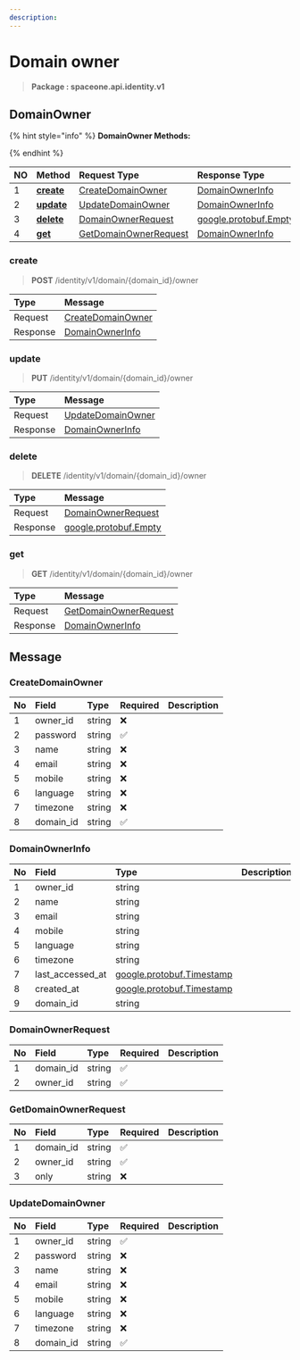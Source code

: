 ```yaml
---
description:  
---
```

# Domain owner

>  **Package : spaceone.api.identity.v1**

## DomainOwner

{% hint style="info" %}
**DomainOwner Methods:**

{%  endhint %}


| NO |  Method | Request Type | Response Type | Description |
| :--- | :--- | :--- | :--- | :--- |
| 1 | [**create**](domain-owner.md#create)| [CreateDomainOwner](domain-owner.md#createdomainowner) | [DomainOwnerInfo](domain-owner.md#domainownerinfo) |  |
| 2 | [**update**](domain-owner.md#update)| [UpdateDomainOwner](domain-owner.md#updatedomainowner) | [DomainOwnerInfo](domain-owner.md#domainownerinfo) |  |
| 3 | [**delete**](domain-owner.md#delete)| [DomainOwnerRequest](domain-owner.md#domainownerrequest) |[google.protobuf.Empty](https://github.com/protocolbuffers/protobuf/blob/master/src/google/protobuf/empty.proto)|  |
| 4 | [**get**](domain-owner.md#get)| [GetDomainOwnerRequest](domain-owner.md#getdomainownerrequest) | [DomainOwnerInfo](domain-owner.md#domainownerinfo) |  | 
 
 
 
 
### create
> **POST** /identity/v1/domain/{domain_id}/owner
>


| Type | Message |
| :--- | :--- |
| Request | [CreateDomainOwner](domain-owner.md#createdomainowner) |
| Response |  [DomainOwnerInfo](domain-owner.md#domainownerinfo)  |
 
 
 
 
 
### update
> **PUT**  /identity/v1/domain/{domain_id}/owner
>


| Type | Message |
| :--- | :--- |
| Request | [UpdateDomainOwner](domain-owner.md#updatedomainowner) |
| Response |  [DomainOwnerInfo](domain-owner.md#domainownerinfo)  |
 
 
 
 
 
### delete
> **DELETE** /identity/v1/domain/{domain_id}/owner
>


| Type | Message |
| :--- | :--- |
| Request | [DomainOwnerRequest](domain-owner.md#domainownerrequest) |
| Response | [google.protobuf.Empty](https://github.com/protocolbuffers/protobuf/blob/master/src/google/protobuf/empty.proto) |
 
 
 
 
 
### get
> **GET** /identity/v1/domain/{domain_id}/owner
>


| Type | Message |
| :--- | :--- |
| Request | [GetDomainOwnerRequest](domain-owner.md#getdomainownerrequest) |
| Response |  [DomainOwnerInfo](domain-owner.md#domainownerinfo)  |


## 

## Message

### CreateDomainOwner
| No | Field | Type | Required | Description |
| :--- | :--- | :--- | :--- | :--- |
| 1 | owner_id |string|❌||
| 2 | password |string|✅||
| 3 | name |string|❌||
| 4 | email |string|❌||
| 5 | mobile |string|❌||
| 6 | language |string|❌||
| 7 | timezone |string|❌||
| 8 | domain_id |string|✅||

### DomainOwnerInfo
| No | Field | Type |  Description |
| :--- | :--- | :--- | :--- |
| 1 | owner_id |string||
| 2 | name |string||
| 3 | email |string||
| 4 | mobile |string||
| 5 | language |string||
| 6 | timezone |string||
| 7 | last_accessed_at |[google.protobuf.Timestamp](https://github.com/protocolbuffers/protobuf/blob/master/src/google/protobuf/timestamp.proto)||
| 8 | created_at |[google.protobuf.Timestamp](https://github.com/protocolbuffers/protobuf/blob/master/src/google/protobuf/timestamp.proto)||
| 9 | domain_id |string||

### DomainOwnerRequest
| No | Field | Type | Required | Description |
| :--- | :--- | :--- | :--- | :--- |
| 1 | domain_id |string|✅||
| 2 | owner_id |string|✅||

### GetDomainOwnerRequest
| No | Field | Type | Required | Description |
| :--- | :--- | :--- | :--- | :--- |
| 1 | domain_id |string|✅||
| 2 | owner_id |string|✅||
| 3 | only |string|❌||

### UpdateDomainOwner
| No | Field | Type | Required | Description |
| :--- | :--- | :--- | :--- | :--- |
| 1 | owner_id |string|✅||
| 2 | password |string|❌||
| 3 | name |string|❌||
| 4 | email |string|❌||
| 5 | mobile |string|❌||
| 6 | language |string|❌||
| 7 | timezone |string|❌||
| 8 | domain_id |string|✅||
